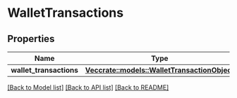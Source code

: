 # WalletTransactions

## Properties

Name | Type | Description | Notes
------------ | ------------- | ------------- | -------------
**wallet_transactions** | [**Vec<crate::models::WalletTransactionObject>**](WalletTransactionObject.md) |  | 

[[Back to Model list]](../README.md#documentation-for-models) [[Back to API list]](../README.md#documentation-for-api-endpoints) [[Back to README]](../README.md)


